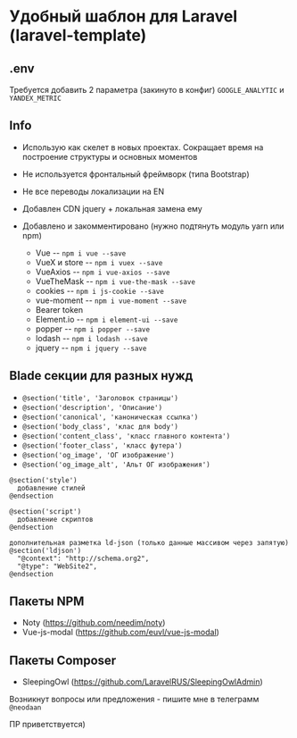 # Удобный шаблон для Laravel (laravel-template)

## .env
Требуется добавить 2 параметра (закинуто в конфиг)
`GOOGLE_ANALYTIC` и `YANDEX_METRIC`

## Info

- Использую как скелет в новых проектах. Сокращает время на построение структуры и основных моментов
- Не используется фронтальный фреймворк (типа Bootstrap)
- Не все переводы локализации на EN
- Добавлен CDN jquery + локальная замена ему

- Добавлено и закомментировано (нужно подтянуть модуль yarn или npm)
  * Vue -- `npm i vue --save`
  * VueX и store -- `npm i vuex --save`
  * VueAxios -- `npm i vue-axios --save`
  * VueTheMask -- `npm i vue-the-mask --save`
  * cookies -- `npm i js-cookie --save`
  * vue-moment -- `npm i vue-moment --save`
  * Bearer token
  * Element.io -- `npm i element-ui --save`
  * popper -- `npm i popper --save`
  * lodash -- `npm i lodash --save`
  * jquery -- `npm i jquery --save`

## Blade секции для разных нужд
- `@section('title', 'Заголовок страницы')`
- `@section('description', 'Описание')`
- `@section('canonical', 'каноническая ссылка')`
- `@section('body_class', 'клас для body')`
- `@section('content_class', 'класс главного контента')`
- `@section('footer_class', 'класс футера')`
- `@section('og_image', 'ОГ изображение')`
- `@section('og_image_alt', 'Альт ОГ изображения')`

```
@section('style')
  добавление стилей
@endsection

@section('script')
  добавление скриптов
@endsection

дополнительная разметка ld-json (только данные массивом через запятую)
@section('ldjson')
  "@context": "http://schema.org2",
  "@type": "WebSite2",
@endsection
```

## Пакеты NPM
- Noty (https://github.com/needim/noty)
- Vue-js-modal (https://github.com/euvl/vue-js-modal)


## Пакеты Composer
- SleepingOwl (https://github.com/LaravelRUS/SleepingOwlAdmin)


Возникнут вопросы или предложения - пишите мне в телеграмм `@neodaan`

ПР приветствуется)
